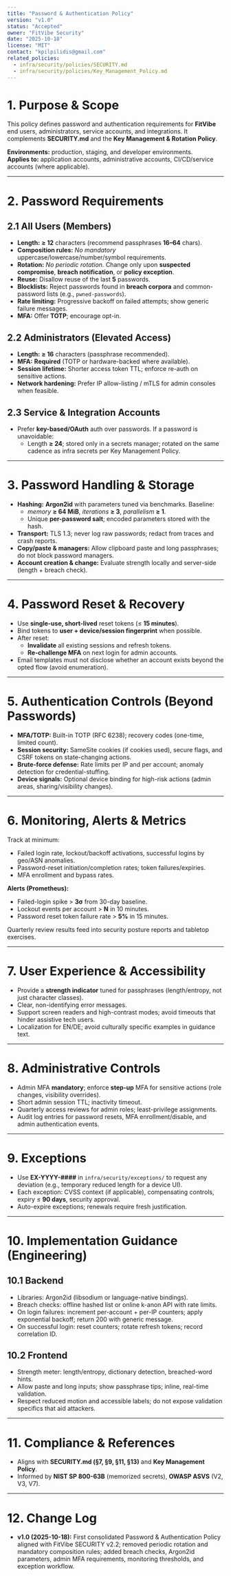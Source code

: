 ```yaml
---
title: "Password & Authentication Policy"
version: "v1.0"
status: "Accepted"
owner: "FitVibe Security"
date: "2025-10-18"
license: "MIT"
contact: "kpilpilidis@gmail.com"
related_policies:
  - infra/security/policies/SECURITY.md
  - infra/security/policies/Key_Management_Policy.md
---
```


# 1. Purpose & Scope

This policy defines password and authentication requirements for **FitVibe** end users, administrators, service accounts, and integrations. It complements **SECURITY.md** and the **Key Management & Rotation Policy**.

**Environments:** production, staging, and developer environments.  
**Applies to:** application accounts, administrative accounts, CI/CD/service accounts (where applicable).

---

# 2. Password Requirements

## 2.1 All Users (Members)

- **Length:** **≥ 12** characters (recommend passphrases **16–64** chars).
- **Composition rules:** _No mandatory_ uppercase/lowercase/number/symbol requirements.
- **Rotation:** _No periodic rotation._ Change only upon **suspected compromise**, **breach notification**, or **policy exception**.
- **Reuse:** Disallow reuse of the last **5** passwords.
- **Blocklists:** Reject passwords found in **breach corpora** and common-password lists (e.g., `pwned-passwords`).
- **Rate limiting:** Progressive backoff on failed attempts; show generic failure messages.
- **MFA:** Offer **TOTP**; encourage opt-in.

## 2.2 Administrators (Elevated Access)

- **Length:** **≥ 16** characters (passphrase recommended).
- **MFA:** **Required** (TOTP or hardware-backed where available).
- **Session lifetime:** Shorter access token TTL; enforce re-auth on sensitive actions.
- **Network hardening:** Prefer IP allow-listing / mTLS for admin consoles when feasible.

## 2.3 Service & Integration Accounts

- Prefer **key-based/OAuth** auth over passwords. If a password is unavoidable:
  - Length **≥ 24**; stored only in a secrets manager; rotated on the same cadence as infra secrets per Key Management Policy.

---

# 3. Password Handling & Storage

- **Hashing:** **Argon2id** with parameters tuned via benchmarks. Baseline:
  - _memory_ **≥ 64 MiB**, _iterations_ **≥ 3**, _parallelism_ **≥ 1**.
  - Unique **per-password salt**; encoded parameters stored with the hash.
- **Transport:** TLS 1.3; never log raw passwords; redact from traces and crash reports.
- **Copy/paste & managers:** Allow clipboard paste and long passphrases; do not block password managers.
- **Account creation & change:** Evaluate strength locally and server-side (length + breach check).

---

# 4. Password Reset & Recovery

- Use **single-use, short-lived** reset tokens (≤ **15 minutes**).
- Bind tokens to **user + device/session fingerprint** when possible.
- After reset:
  - **Invalidate** all existing sessions and refresh tokens.
  - **Re-challenge MFA** on next login for admin accounts.
- Email templates must not disclose whether an account exists beyond the opted flow (avoid enumeration).

---

# 5. Authentication Controls (Beyond Passwords)

- **MFA/TOTP:** Built-in TOTP (RFC 6238); recovery codes (one-time, limited count).
- **Session security:** SameSite cookies (if cookies used), secure flags, and CSRF tokens on state-changing actions.
- **Brute-force defense:** Rate limits per IP and per account; anomaly detection for credential-stuffing.
- **Device signals:** Optional device binding for high-risk actions (admin areas, sharing/visibility changes).

---

# 6. Monitoring, Alerts & Metrics

Track at minimum:

- Failed login rate, lockout/backoff activations, successful logins by geo/ASN anomalies.
- Password-reset initiation/completion rates; token failures/expiries.
- MFA enrollment and bypass rates.

**Alerts (Prometheus):**

- Failed-login spike > **3σ** from 30-day baseline.
- Lockout events per account > **N** in 10 minutes.
- Password reset token failure rate > **5%** in 15 minutes.

Quarterly review results feed into security posture reports and tabletop exercises.

---

# 7. User Experience & Accessibility

- Provide a **strength indicator** tuned for passphrases (length/entropy, not just character classes).
- Clear, non-identifying error messages.
- Support screen readers and high-contrast modes; avoid timeouts that hinder assistive tech users.
- Localization for EN/DE; avoid culturally specific examples in guidance text.

---

# 8. Administrative Controls

- Admin MFA **mandatory**; enforce **step-up** MFA for sensitive actions (role changes, visibility overrides).
- Short admin session TTL; inactivity timeout.
- Quarterly access reviews for admin roles; least-privilege assignments.
- Audit log entries for password resets, MFA enrollment/disable, and admin authentication events.

---

# 9. Exceptions

- Use **EX-YYYY-####** in `infra/security/exceptions/` to request any deviation (e.g., temporary reduced length for a device UI).
- Each exception: CVSS context (if applicable), compensating controls, expiry ≤ **90 days**, security approval.
- Auto-expire exceptions; renewals require fresh justification.

---

# 10. Implementation Guidance (Engineering)

## 10.1 Backend

- Libraries: Argon2id (libsodium or language-native bindings).
- Breach checks: offline hashed list or online k-anon API with rate limits.
- On login failures: increment per-account + per-IP counters; apply exponential backoff; return 200 with generic message.
- On successful login: reset counters; rotate refresh tokens; record correlation ID.

## 10.2 Frontend

- Strength meter: length/entropy, dictionary detection, breached-word hints.
- Allow paste and long inputs; show passphrase tips; inline, real-time validation.
- Respect reduced motion and accessible labels; do not expose validation specifics that aid attackers.

---

# 11. Compliance & References

- Aligns with **SECURITY.md (§7, §9, §11, §13)** and **Key Management Policy**.
- Informed by **NIST SP 800-63B** (memorized secrets), **OWASP ASVS** (V2, V3, V7).

---

# 12. Change Log

- **v1.0 (2025-10-18):** First consolidated Password & Authentication Policy aligned with FitVibe SECURITY v2.2; removed periodic rotation and mandatory composition rules; added breach checks, Argon2id parameters, admin MFA requirements, monitoring thresholds, and exception workflow.
